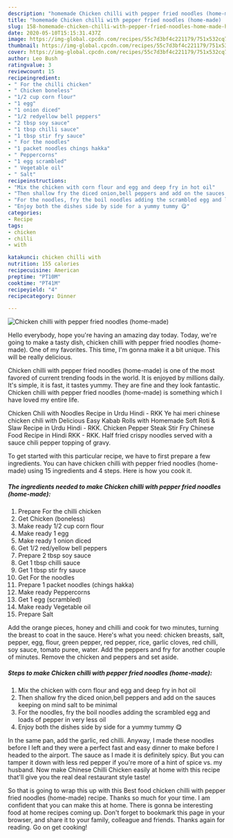 ```yaml
---
description: "homemade Chicken chilli with pepper fried noodles (home-made) | how long to fry Chicken chilli with pepper fried noodles (home-made)"
title: "homemade Chicken chilli with pepper fried noodles (home-made) | how long to fry Chicken chilli with pepper fried noodles (home-made)"
slug: 158-homemade-chicken-chilli-with-pepper-fried-noodles-home-made-how-long-to-fry-chicken-chilli-with-pepper-fried-noodles-home-made
date: 2020-05-10T15:15:31.437Z
image: https://img-global.cpcdn.com/recipes/55c7d3bf4c221179/751x532cq70/chicken-chilli-with-pepper-fried-noodles-home-made-recipe-main-photo.jpg
thumbnail: https://img-global.cpcdn.com/recipes/55c7d3bf4c221179/751x532cq70/chicken-chilli-with-pepper-fried-noodles-home-made-recipe-main-photo.jpg
cover: https://img-global.cpcdn.com/recipes/55c7d3bf4c221179/751x532cq70/chicken-chilli-with-pepper-fried-noodles-home-made-recipe-main-photo.jpg
author: Leo Bush
ratingvalue: 3
reviewcount: 15
recipeingredient:
- " For the chilli chicken"
- " Chicken boneless"
- "1/2 cup corn flour"
- "1 egg"
- "1 onion diced"
- "1/2 redyellow bell peppers"
- "2 tbsp soy sauce"
- "1 tbsp chilli sauce"
- "1 tbsp stir fry sauce"
- " For the noodles"
- "1 packet noodles chings hakka"
- " Peppercorns"
- "1 egg scrambled"
- " Vegetable oil"
- " Salt"
recipeinstructions:
- "Mix the chicken with corn flour and egg and deep fry in hot oil"
- "Then shallow fry the diced onion,bell peppers and add on the sauces keeping on mind salt to be minimal"
- "For the noodles, fry the boil noodles adding the scrambled egg and loads of pepper in very less oil"
- "Enjoy both the dishes side by side for a yummy tummy 😋"
categories:
- Recipe
tags:
- chicken
- chilli
- with

katakunci: chicken chilli with 
nutrition: 155 calories
recipecuisine: American
preptime: "PT10M"
cooktime: "PT41M"
recipeyield: "4"
recipecategory: Dinner

---
```



![Chicken chilli with pepper fried noodles (home-made)](https://img-global.cpcdn.com/recipes/55c7d3bf4c221179/751x532cq70/chicken-chilli-with-pepper-fried-noodles-home-made-recipe-main-photo.jpg)

Hello everybody, hope you're having an amazing day today. Today, we're going to make a tasty dish, chicken chilli with pepper fried noodles (home-made). One of my favorites. This time, I'm gonna make it a bit unique. This will be really delicious.

Chicken chilli with pepper fried noodles (home-made) is one of the most favored of current trending foods in the world. It is enjoyed by millions daily. It's simple, it is fast, it tastes yummy. They are fine and they look fantastic. Chicken chilli with pepper fried noodles (home-made) is something which I have loved my entire life.

Chicken Chili with Noodles Recipe in Urdu Hindi - RKK Ye hai meri chinese chicken chili with Delicious Easy Kabab Rolls with Homemade Soft Roti &amp; Slaw Recipe in Urdu Hindi - RKK. Chicken Pepper Steak Stir Fry Chinese Food Recipe in Hindi RKK - RKK. Half fried crispy noodles served with a sauce chili pepper topping of gravy.


To get started with this particular recipe, we have to first prepare a few ingredients. You can have chicken chilli with pepper fried noodles (home-made) using 15 ingredients and 4 steps. Here is how you cook it.

<!--inarticleads1-->

##### The ingredients needed to make Chicken chilli with pepper fried noodles (home-made):

1. Prepare  For the chilli chicken
1. Get  Chicken (boneless)
1. Make ready 1/2 cup corn flour
1. Make ready 1 egg
1. Make ready 1 onion diced
1. Get 1/2 red/yellow bell peppers
1. Prepare 2 tbsp soy sauce
1. Get 1 tbsp chilli sauce
1. Get 1 tbsp stir fry sauce
1. Get  For the noodles
1. Prepare 1 packet noodles (chings hakka)
1. Make ready  Peppercorns
1. Get 1 egg (scrambled)
1. Make ready  Vegetable oil
1. Prepare  Salt


Add the orange pieces, honey and chilli and cook for two minutes, turning the breast to coat in the sauce. Here&#39;s what you need: chicken breasts, salt, pepper, egg, flour, green pepper, red pepper, rice, garlic cloves, red chilli, soy sauce, tomato puree, water. Add the peppers and fry for another couple of minutes. Remove the chicken and peppers and set aside. 

<!--inarticleads2-->

##### Steps to make Chicken chilli with pepper fried noodles (home-made):

1. Mix the chicken with corn flour and egg and deep fry in hot oil
1. Then shallow fry the diced onion,bell peppers and add on the sauces keeping on mind salt to be minimal
1. For the noodles, fry the boil noodles adding the scrambled egg and loads of pepper in very less oil
1. Enjoy both the dishes side by side for a yummy tummy 😋


In the same pan, add the garlic, red chilli. Anyway, I made these noodles before I left and they were a perfect fast and easy dinner to make before I headed to the airport. The sauce as I made it is definitely spicy. But you can tamper it down with less red pepper if you&#39;re more of a hint of spice vs. my husband. Now make Chinese Chilli Chicken easily at home with this recipe that&#39;ll give you the real deal restaurant style taste! 

So that is going to wrap this up with this Best food chicken chilli with pepper fried noodles (home-made) recipe. Thanks so much for your time. I am confident that you can make this at home. There is gonna be interesting food at home recipes coming up. Don't forget to bookmark this page in your browser, and share it to your family, colleague and friends. Thanks again for reading. Go on get cooking!
